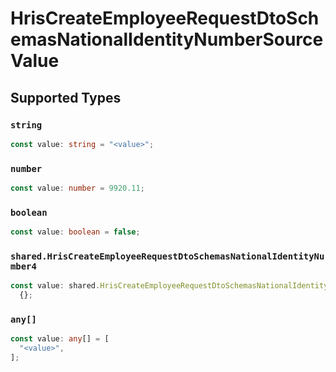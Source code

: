 # HrisCreateEmployeeRequestDtoSchemasNationalIdentityNumberSourceValue


## Supported Types

### `string`

```typescript
const value: string = "<value>";
```

### `number`

```typescript
const value: number = 9920.11;
```

### `boolean`

```typescript
const value: boolean = false;
```

### `shared.HrisCreateEmployeeRequestDtoSchemasNationalIdentityNumber4`

```typescript
const value: shared.HrisCreateEmployeeRequestDtoSchemasNationalIdentityNumber4 =
  {};
```

### `any[]`

```typescript
const value: any[] = [
  "<value>",
];
```

